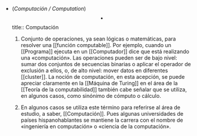 - (_Computación / Computation_) $$\bullet$$ 
  title:: Computación
  
  1. Conjunto de operaciones, ya sean lógicas o matemáticas, para resolver una [[función computable]]. Por ejemplo, cuando un [[Programa]] ejecuta en un [[Computador]] dice que está realizando una «computación». Las operaciones pueden ser de bajo nivel: sumar dos conjuntos de secuencias binarias o aplicar el operador de exclusión a ellos, o, de alto nivel: mover datos en diferentes [[cluster]]. La noción de computación, en esta acepción, se puede apreciar claramente en la [[Máquina de Turing]] en el área de la [[Teoría de la computabilidad]] también cabe señalar que se utiliza, en algunos casos, como sinónimo de cómputo o cálculo.
  
  2. En algunos casos se utiliza este término para referirse al área de estudio, a saber, [[Computación]]. Pues algunas universidades de países hispanohablantes se mantiene la carrera con el nombre de «ingeniería en computación» o «ciencia de la computación».